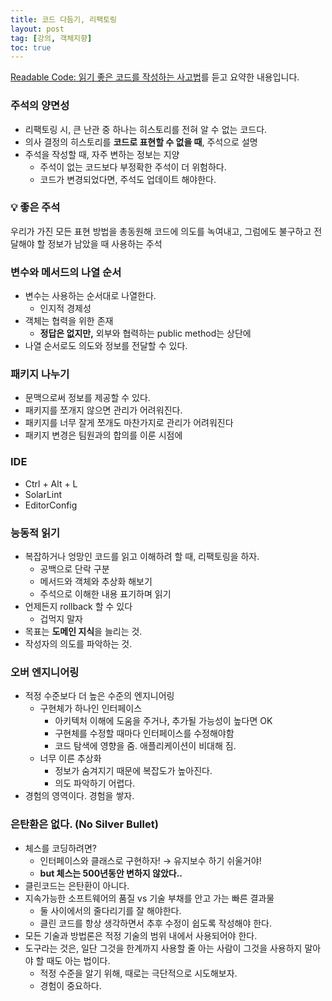 ```yaml
---
title: 코드 다듬기, 리팩토링
layout: post
tag: [강의, 객체지향]
toc: true
---
```


[Readable Code: 읽기 좋은 코드를 작성하는 사고법](https://inf.run/kHiWM)를 듣고 요약한 내용입니다.

### 주석의 양면성

- 리팩토링 시, 큰 난관 중 하나는 히스토리를 전혀 알 수 없는 코드다.
- 의사 결정의 히스토리를 **코드로 표현할 수 없을 때**, 주석으로 설명
- 주석을 작성할 때, 자주 변하는 정보는 지양
    - 주석이 없는 코드보다 부정확한 주석이 더 위험하다.
    - 코드가 변경되었다면, 주석도 업데이트 해야한다.


### 💡 좋은 주석

우리가 가진 모든 표현 방법을 총동원해 코드에 의도를 녹여내고, 그럼에도 불구하고 전달해야 할 정보가 남았을 때 사용하는 주석


### 변수와 메서드의 나열 순서

- 변수는 사용하는 순서대로 나열한다.
    - 인지적 경제성
- 객체는 협력을 위한 존재
    - **정답은 없지만,** 외부와 협력하는 public method는 상단에
- 나열 순서로도 의도와 정보를 전달할 수 있다.

### 패키지 나누기

- 문맥으로써 정보를 제공할 수 있다.
- 패키지를 쪼개지 않으면 관리가 어려워진다.
- 패키지를 너무 잘게 쪼개도 마찬가지로 관리가 어려워진다
- 패키지 변경은 팀원과의 합의를 이룬 시점에

### IDE

- Ctrl + Alt + L
- SolarLint
- EditorConfig

### 능동적 읽기

- 복잡하거나 엉망인 코드를 읽고 이해하려 할 때, 리팩토링을 하자.
    - 공백으로 단락 구분
    - 메서드와 객체와 추상화 해보기
    - 주석으로 이해한 내용 표기하며 읽기
- 언제든지 rollback 할 수 있다
    - 겁먹지 말자
- 목표는 **도메인 지식**을 늘리는 것.
- 작성자의 의도를 파악하는 것.

### 오버 엔지니어링

- 적정 수준보다 더 높은 수준의 엔지니어링
    - 구현체가 하나인 인터페이스
        - 아키텍처 이해에 도움을 주거나, 추가될 가능성이 높다면 OK
        - 구현체를 수정할 때마다 인터페이스를 수정해야함
        - 코드 탐색에 영향을 줌. 애플리케이션이 비대해 짐.
    - 너무 이른 추상화
        - 정보가 숨겨지기 때문에 복잡도가 높아진다.
        - 의도 파악하기 어렵다.
- 경험의 영역이다. 경험을 쌓자.
    
    

### 은탄환은 없다. (No Silver Bullet)

- 체스를 코딩하려면?
    - 인터페이스와 클래스로 구현하자! → 유지보수 하기 쉬울거야!
    - **but 체스는 500년동안 변하지 않았다..**
- 클린코드는 은탄환이 아니다.
- 지속가능한 소프트웨어의 품질 vs 기술 부채를 안고 가는 빠른 결과물
    - 둘 사이에서의 줄다리기를 잘 해야한다.
    - 클린 코드를 항상 생각하면서 추후 수정이 쉽도록 작성해야 한다.
- 모든 기술과 방법론은 적정 기술의 범위 내에서 사용되어야 한다.
- 도구라는 것은, 일단 그것을 한계까지 사용할 줄 아는 사람이 그것을 사용하지 말아야 할 때도 아는 법이다.
    - 적정 수준을 알기 위해, 때로는 극단적으로 시도해보자.
    - 경험이 중요하다.